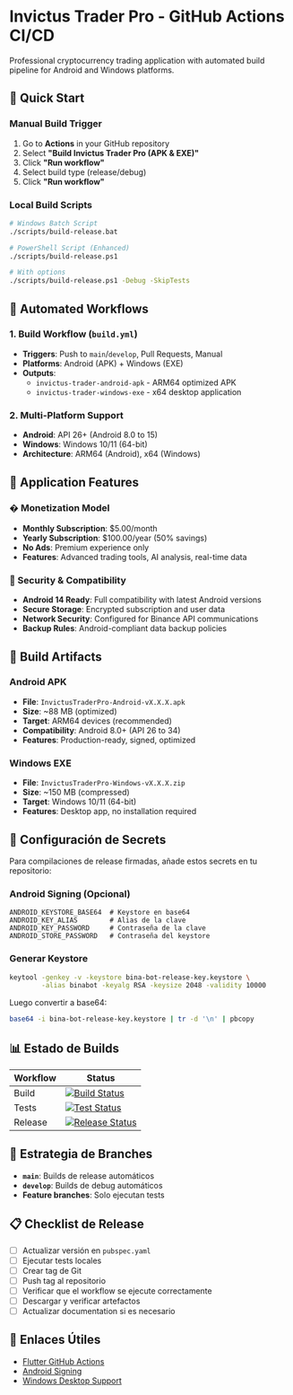 # Invictus Trader Pro - GitHub Actions CI/CD

Professional cryptocurrency trading application with automated build pipeline for Android and Windows platforms.

## 🚀 Quick Start

### Manual Build Trigger
1. Go to **Actions** in your GitHub repository
2. Select **"Build Invictus Trader Pro (APK & EXE)"**
3. Click **"Run workflow"**
4. Select build type (release/debug)
5. Click **"Run workflow"**

### Local Build Scripts
```bash
# Windows Batch Script
./scripts/build-release.bat

# PowerShell Script (Enhanced)
./scripts/build-release.ps1

# With options
./scripts/build-release.ps1 -Debug -SkipTests
```

## 🔄 Automated Workflows

### 1. **Build Workflow** (`build.yml`)
- **Triggers**: Push to `main`/`develop`, Pull Requests, Manual
- **Platforms**: Android (APK) + Windows (EXE)
- **Outputs**: 
  - `invictus-trader-android-apk` - ARM64 optimized APK
  - `invictus-trader-windows-exe` - x64 desktop application

### 2. **Multi-Platform Support**
- **Android**: API 26+ (Android 8.0 to 15)
- **Windows**: Windows 10/11 (64-bit)
- **Architecture**: ARM64 (Android), x64 (Windows)
## 📱 Application Features

### � Monetization Model
- **Monthly Subscription**: $5.00/month
- **Yearly Subscription**: $100.00/year (50% savings)
- **No Ads**: Premium experience only
- **Features**: Advanced trading tools, AI analysis, real-time data

### 🔐 Security & Compatibility
- **Android 14 Ready**: Full compatibility with latest Android versions
- **Secure Storage**: Encrypted subscription and user data
- **Network Security**: Configured for Binance API communications
- **Backup Rules**: Android-compliant data backup policies

## 🎯 Build Artifacts

### Android APK
- **File**: `InvictusTraderPro-Android-vX.X.X.apk`
- **Size**: ~88 MB (optimized)
- **Target**: ARM64 devices (recommended)
- **Compatibility**: Android 8.0+ (API 26 to 34)
- **Features**: Production-ready, signed, optimized

### Windows EXE  
- **File**: `InvictusTraderPro-Windows-vX.X.X.zip`
- **Size**: ~150 MB (compressed)
- **Target**: Windows 10/11 (64-bit)
- **Features**: Desktop app, no installation required

## 🔧 Configuración de Secrets

Para compilaciones de release firmadas, añade estos secrets en tu repositorio:

### Android Signing (Opcional)
```
ANDROID_KEYSTORE_BASE64  # Keystore en base64
ANDROID_KEY_ALIAS        # Alias de la clave
ANDROID_KEY_PASSWORD     # Contraseña de la clave
ANDROID_STORE_PASSWORD   # Contraseña del keystore
```

### Generar Keystore
```bash
keytool -genkey -v -keystore bina-bot-release-key.keystore \
        -alias binabot -keyalg RSA -keysize 2048 -validity 10000
```

Luego convertir a base64:
```bash
base64 -i bina-bot-release-key.keystore | tr -d '\n' | pbcopy
```

## 📊 Estado de Builds

| Workflow | Status |
|----------|--------|
| Build | [![Build Status](../../actions/workflows/build.yml/badge.svg)](../../actions/workflows/build.yml) |
| Tests | [![Test Status](../../actions/workflows/test.yml/badge.svg)](../../actions/workflows/test.yml) |
| Release | [![Release Status](../../actions/workflows/release.yml/badge.svg)](../../actions/workflows/release.yml) |

## 🎯 Estrategia de Branches

- **`main`**: Builds de release automáticos
- **`develop`**: Builds de debug automáticos
- **Feature branches**: Solo ejecutan tests

## 📋 Checklist de Release

- [ ] Actualizar versión en `pubspec.yaml`
- [ ] Ejecutar tests locales
- [ ] Crear tag de Git
- [ ] Push tag al repositorio
- [ ] Verificar que el workflow se ejecute correctamente
- [ ] Descargar y verificar artefactos
- [ ] Actualizar documentation si es necesario

## 🔗 Enlaces Útiles

- [Flutter GitHub Actions](https://github.com/marketplace/actions/flutter-action)
- [Android Signing](https://docs.flutter.dev/deployment/android#signing-the-app)
- [Windows Desktop Support](https://docs.flutter.dev/platform-integration/windows/building)
